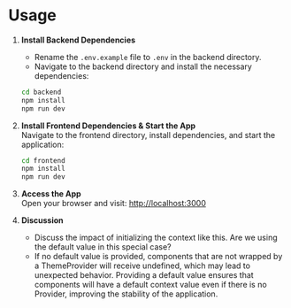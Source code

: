 # Usage

1. **Install Backend Dependencies**  
   
   - Rename the `.env.example` file to `.env` in the backend directory.
   - Navigate to the backend directory and install the necessary dependencies:
   ```sh
   cd backend
   npm install
   npm run dev
   ```

2. **Install Frontend Dependencies & Start the App**  
   Navigate to the frontend directory, install dependencies, and start the application:
   ```sh
   cd frontend
   npm install
   npm run dev
   ```

4. **Access the App**  
   Open your browser and visit: [http://localhost:3000](http://localhost:3000)

5. **Discussion**
   - Discuss the impact of initializing the context like this. Are we using the default value in this special case?
    - If no default value is provided, components that are not wrapped by a ThemeProvider will receive undefined, which may lead to unexpected behavior.
    Providing a default value ensures that components will have a default context value even if there is no Provider, improving the stability of the application.